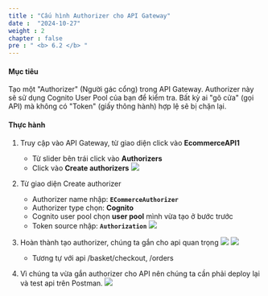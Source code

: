 ```yaml
---
title : "Cấu hình Authorizer cho API Gateway"
date :  "2024-10-27" 
weight : 2
chapter : false
pre : " <b> 6.2 </b> "
---
```


#### Mục tiêu
Tạo một "Authorizer" (Người gác cổng) trong API Gateway. Authorizer này sẽ sử dụng Cognito User Pool của bạn để kiểm tra. Bất kỳ ai "gõ cửa" (gọi API) mà không có "Token" (giấy thông hành) hợp lệ sẽ bị chặn lại.

#### Thực hành
1. Truy cập vào API Gateway, từ giao diện click vào **EcommerceAPI1**
    - Từ slider bên trái click vào **Authorizers**
    - Click vào **Create authorizers**
![](/workshop01-AWS-FCJ-2025/images/6-2/01.png?width=50pc)

2. Từ giao diện Create authorizer 
    - Authorizer name nhập: **`ECommerceAuthorizer`**
    - Authorizer type chọn: **Cognito**
    - Cognito user pool chọn **user pool** mình vừa tạo ở bước trước
    - Token source nhập: **`Authorization`**
![](/workshop01-AWS-FCJ-2025/images/6-2/02.png?width=50pc)

3. Hoàn thành tạo authorizer, chúng ta gắn cho api quan trọng
![](/workshop01-AWS-FCJ-2025/images/6-2/03.png?width=50pc)
![](/workshop01-AWS-FCJ-2025/images/6-2/04.png?width=50pc)
    - Tương tự với api /basket/checkout, /orders

4. Vì chúng ta vừa gắn authorizer cho API nên chúng ta cần phải deploy lại và test api trên Postman.
![](/workshop01-AWS-FCJ-2025/images/6-2/06.png?width=50pc)

